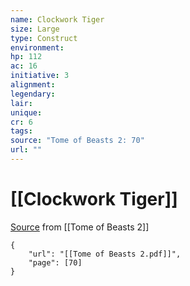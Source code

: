 ```yaml
---
name: Clockwork Tiger
size: Large
type: Construct
environment: 
hp: 112
ac: 16
initiative: 3
alignment: 
legendary: 
lair: 
unique: 
cr: 6
tags: 
source: "Tome of Beasts 2: 70"
url: ""
---
```

# [[Clockwork Tiger]]

[Source](zotero://open-pdf/library/items/9UQIAB6R?page=70) from [[Tome of Beasts 2]]

```pdf
{
	"url": "[[Tome of Beasts 2.pdf]]",
	"page": [70]
}
```


